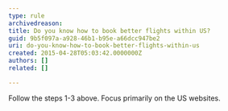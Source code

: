 ```yaml
---
type: rule
archivedreason: 
title: Do you know how to book better flights within US?
guid: 9b5f097a-a928-46b1-b95e-a66dcc947be2
uri: do-you-know-how-to-book-better-flights-within-us
created: 2015-04-28T05:03:42.0000000Z
authors: []
related: []

---
```



Follow the steps 1-3 above. Focus primarily on the US websites.<br>​<br>
<br><excerpt class='endintro'></excerpt><br>



